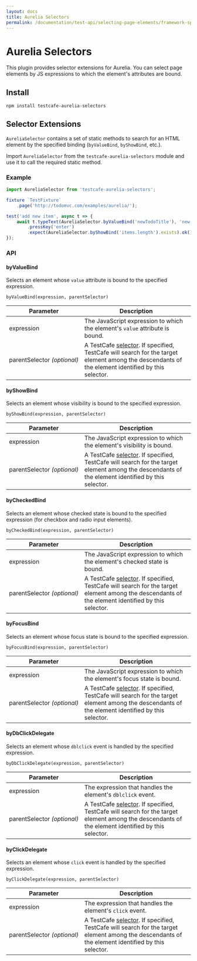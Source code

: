 ```yaml
---
layout: docs
title: Aurelia Selectors
permalink: /documentation/test-api/selecting-page-elements/framework-specific-selectors/aurelia-selectors.html
---
```

# Aurelia Selectors

This plugin provides selector extensions for Aurelia. You can select page elements by JS expressions to which the element's attributes are bound.

## Install

```sh
npm install testcafe-aurelia-selectors
```

## Selector Extensions

`AureliaSelector` contains a set of static methods to search for an HTML element by the specified binding (`byValueBind`, `byShowBind`, etc.).

Import `AureliaSelector` from the `testcafe-aurelia-selectors` module and use it to call the required static method.

### Example

```js
import AureliaSelector from 'testcafe-aurelia-selectors';

fixture `TestFixture`
    .page('http://todomvc.com/examples/aurelia/');

test('add new item', async t => {
    await t.typeText(AureliaSelector.byValueBind('newTodoTitle'), 'new item')
        .pressKey('enter')
        .expect(AureliaSelector.byShowBind('items.length').exists).ok();
});
```

### API

#### byValueBind

Selects an element whose `value` attribute is bound to the specified expression.

```text
byValueBind(expression, parentSelector)
```

Parameter                   | Description
--------------------------- | -----------
expression                        | The JavaScript expression to which the element's `value` attribute is bound.
parentSelector&#160;*(optional)*  | A TestCafe [selector](../selectors.md). If specified, TestCafe will search for the target element among the descendants of the element identified by this selector.

#### byShowBind

Selects an element whose visibility is bound to the specified expression.

```text
byShowBind(expression, parentSelector)
```

Parameter                   | Description
--------------------------- | -----------
expression                       | The JavaScript expression to which the element's visibility is bound.
parentSelector&#160;*(optional)*  | A TestCafe [selector](../selectors.md). If specified, TestCafe will search for the target element among the descendants of the element identified by this selector.

#### byCheckedBind

Selects an element whose checked state is bound to the specified expression (for checkbox and radio input elements).

```text
byCheckedBind(expression, parentSelector)
```

Parameter                   | Description
--------------------------- | -----------
expression                       | The JavaScript expression to which the element's checked state is bound.
parentSelector&#160;*(optional)*  | A TestCafe [selector](../selectors.md). If specified, TestCafe will search for the target element among the descendants of the element identified by this selector.

#### byFocusBind

Selects an element whose focus state is bound to the specified expression.

```text
byFocusBind(expression, parentSelector)
```

Parameter                   | Description
--------------------------- | -----------
expression                       | The JavaScript expression to which the element's focus state is bound.
parentSelector&#160;*(optional)*  | A TestCafe [selector](../selectors.md). If specified, TestCafe will search for the target element among the descendants of the element identified by this selector.

#### byDbClickDelegate

Selects an element whose `dblclick` event is handled by the specified expression.

```text
byDbClickDelegate(expression, parentSelector)
```

Parameter                   | Description
--------------------------- | -----------
expression                  | The expression that handles the element's `dblclick` event.
parentSelector&#160;*(optional)*  | A TestCafe [selector](../selectors.md). If specified, TestCafe will search for the target element among the descendants of the element identified by this selector.

#### byClickDelegate

Selects an element whose `click` event is handled by the specified expression.

```text
byClickDelegate(expression, parentSelector)
```

Parameter                   | Description
--------------------------- | -----------
expression                  | The expression that handles the element's `click` event.
parentSelector&#160;*(optional)*  | A TestCafe [selector](../selectors.md). If specified, TestCafe will search for the target element among the descendants of the element identified by this selector.